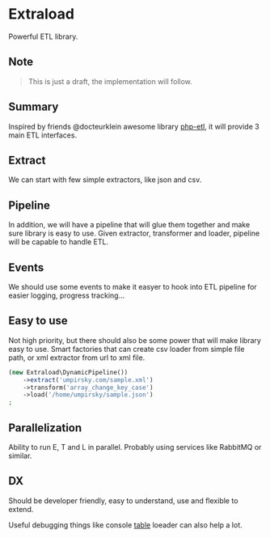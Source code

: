# Extraload

Powerful ETL library.

## Note

> This is just a draft, the implementation will follow.

## Summary

Inspired by friends @docteurklein awesome library [php-etl](https://github.com/docteurklein/php-etl), it will provide 3 main ETL interfaces. 

## Extract

We can start with few simple extractors, like json and csv.


## Pipeline

In addition, we will have a pipeline that will glue them together and make sure library is easy to use. 
Given extractor, transformer and loader, pipeline will be capable to handle ETL.

## Events

We should use some events to make it easyer to hook into ETL pipeline for easier logging, progress tracking...

## Easy to use

Not high priority, but there should also be some power that will make library easy to use. Smart factories that can create csv loader from simple file path, or xml extractor from url to xml file.

```php
(new Extraload\DynamicPipeline())
    ->extract('umpirsky.com/sample.xml')
    ->transform('array_change_key_case')
    ->load('/home/umpirsky/sample.json')
;
```

## Parallelization

Ability to run E, T and L in parallel. Probably using services like RabbitMQ or similar.

## DX

Should be developer friendly, easy to understand, use and flexible to extend.

Useful debugging things like console [table](http://symfony.com/doc/current/components/console/helpers/table.html) loeader can also help a lot.
